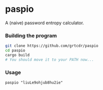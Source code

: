# paspio

A (naive) password entropy calculator.

### Building the program

```bash
git clone https://github.com/grtcdr/paspio
cd paspio
cargo build
# You should move it to your PATH now...
```

### Usage

```
paspio "liuLe9ohjub8hu2ie"
```
